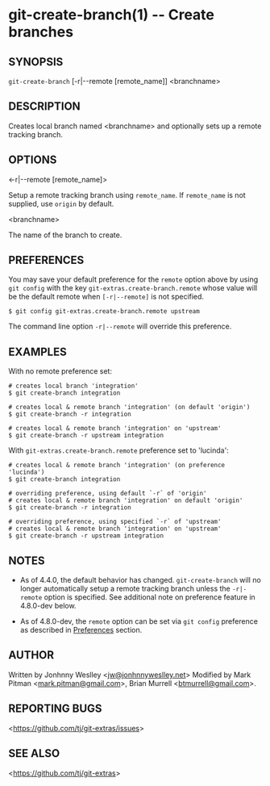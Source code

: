 git-create-branch(1) -- Create branches
=======================================

## SYNOPSIS

`git-create-branch` [-r|--remote [remote_name]] &lt;branchname&gt;

## DESCRIPTION

Creates local branch named &lt;branchname&gt; and optionally sets up a remote tracking branch.

## OPTIONS

&lt;-r|--remote [remote_name]&gt;

Setup a remote tracking branch using `remote_name`. If `remote_name` is not supplied, use `origin` by default.

&lt;branchname&gt;

The name of the branch to create.

## PREFERENCES

You may save your default preference for the `remote` option above by using `git config` with the key `git-extras.create-branch.remote` whose value will be the default remote when `[-r|--remote]` is not specified.

    $ git config git-extras.create-branch.remote upstream

The command line option `-r|--remote` will override this preference.

## EXAMPLES

With no remote preference set:

    # creates local branch 'integration'
    $ git create-branch integration

    # creates local & remote branch 'integration' (on default 'origin')
    $ git create-branch -r integration

    # creates local & remote branch 'integration' on 'upstream'
    $ git create-branch -r upstream integration

With `git-extras.create-branch.remote` preference set to 'lucinda':

    # creates local & remote branch 'integration' (on preference 'lucinda')
    $ git create-branch integration

    # overriding preference, using default `-r` of 'origin'
    # creates local & remote branch 'integration' on default 'origin'
    $ git create-branch -r integration

    # overriding preference, using specified `-r` of 'upstream'
    # creates local & remote branch 'integration' on 'upstream'
    $ git create-branch -r upstream integration

## NOTES

* As of 4.4.0, the default behavior has changed. `git-create-branch` will no longer automatically setup a remote tracking branch unless the `-r|-remote` option is specified.  See additional note on preference feature in 4.8.0-dev below.

* As of 4.8.0-dev, the `remote` option can be set via `git config` preference as described in [Preferences](#PREFERENCES) section.

## AUTHOR

Written by Jonhnny Weslley &lt;<jw@jonhnnyweslley.net>&gt;
Modified by Mark Pitman &lt;<mark.pitman@gmail.com>&gt;, Brian Murrell &lt;<btmurrell@gmail.com>&gt;.

## REPORTING BUGS

&lt;<https://github.com/tj/git-extras/issues>&gt;

## SEE ALSO

&lt;<https://github.com/tj/git-extras>&gt;
